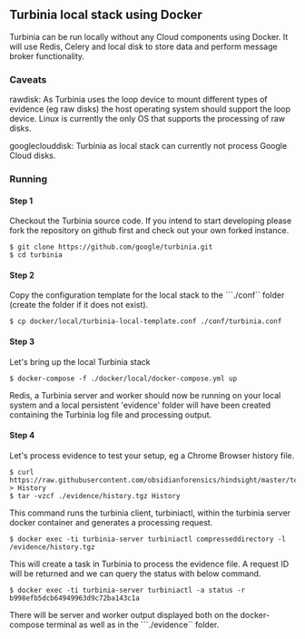 ## Turbinia local stack using Docker
Turbinia can be run locally without any Cloud components using Docker. It will use Redis, Celery and local disk to store data and perform message broker functionality.

### Caveats
rawdisk: As Turbinia uses the loop device to mount different types of evidence (eg raw disks) the host operating system should support the loop device. Linux is currently the only OS that supports the processing of raw disks.

googleclouddisk: Turbinia as local stack can currently not process Google Cloud disks.

### Running

#### Step 1
Checkout the Turbinia source code. If you intend to start developing please fork the repository on github first and check out your own forked instance.
```
$ git clone https://github.com/google/turbinia.git
$ cd turbinia
```
#### Step 2
Copy the configuration template for the local stack to the ```./conf`` folder (create the folder if it does not exist).
```
$ cp docker/local/turbinia-local-template.conf ./conf/turbinia.conf
```
#### Step 3
Let's bring up the local Turbinia stack
```
$ docker-compose -f ./docker/local/docker-compose.yml up
```
Redis, a Turbinia server and worker should now be running on your local system and a local persistent 'evidence' folder will have been created containing the Turbinia log file and processing output.
#### Step 4
Let's process evidence to test your setup, eg a Chrome Browser history file.
```
$ curl https://raw.githubusercontent.com/obsidianforensics/hindsight/master/tests/fixtures/profiles/60/History > History
$ tar -vzcf ./evidence/history.tgz History
```
This command runs the turbinia client, turbiniactl, within the turbinia server docker container and generates a processing request.
```
$ docker exec -ti turbinia-server turbiniactl compresseddirectory -l /evidence/history.tgz
```
This will create a task in Turbinia to process the evidence file. A request ID will be returned and we can query the status with below command.
```
$ docker exec -ti turbinia-server turbiniactl -a status -r b998efb5dcb64949963d9c72ba143c1a
```
There will be server and worker output displayed both on the docker-compose terminal as well as in the ```./evidence`` folder.

